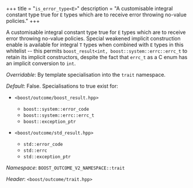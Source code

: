 +++
title = "`is_error_type<E>`"
description = "A customisable integral constant type true for `E` types which are to receive error throwing no-value policies."
+++

A customisable integral constant type true for `E` types which are to receive
error throwing no-value policies. Special weakened implicit construction enable
is available for integral `T` types when combined with `E` types in this
whitelist -- this permits `boost_result<int, boost::system::errc::errc_t` to
retain its implicit constructors, despite the fact that `errc_t` as a C enum
has an implicit conversion to `int`.

*Overridable*: By template specialisation into the `trait` namespace.

*Default*: False. Specialisations to true exist for:

- `<boost/outcome/boost_result.hpp>`
    - `boost::system::error_code`
    - `boost::system::errc::errc_t`
    - `boost::exception_ptr`

- `<boost/outcome/std_result.hpp>`
    - `std::error_code`
    - `std::errc`
    - `std::exception_ptr`

*Namespace*: `BOOST_OUTCOME_V2_NAMESPACE::trait`

*Header*: `<boost/outcome/trait.hpp>`
